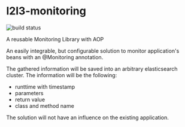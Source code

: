 # l2l3-monitoring

![build status](https://travis-ci.org/reluxa/l2l3-monitoring.svg?branch=master)

A reusable Monitoring Library with AOP

An easily integrable, but configurable solution to monitor application's beans with an @Monitoring annotation.

The gathered information will be saved into an arbitrary elasticsearch cluster.
The information will be the following:
- runttime with timestamp
- parameters
- return value
- class and method name

The solution will not have an influence on the existing application.
